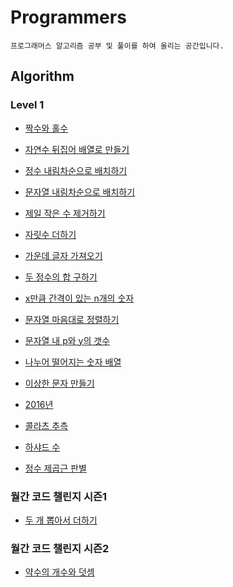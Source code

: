 # Programmers

```
프로그래머스 알고리즘 공부 및 풀이를 하여 올리는 공간입니다.
```



## Algorithm

### Level 1

- [짝수와 홀수](https://github.com/sejong77/Programmers/blob/master/Algorithm/Level1/evenodd.js)
- [자연수 뒤집어 배열로 만들기](https://github.com/sejong77/Programmers/blob/master/Algorithm/Level1/reverse-array.js)
- [정수 내림차순으로 배치하기](https://github.com/sejong77/Programmers/blob/master/Algorithm/Level1/reverse-integer.js)
- [문자열 내림차순으로 배치하기](https://github.com/sejong77/Programmers/blob/master/Algorithm/Level1/reverse-string.js)

- [제일 작은 수 제거하기](https://github.com/sejong77/Programmers/blob/master/Algorithm/Level1/min-remove.js)

- [자릿수 더하기](https://github.com/sejong77/Programmers/blob/master/Algorithm/Level1/digit-sum.js)

- [가운데 글자 가져오기](https://github.com/sejong77/Programmers/blob/master/Algorithm/Level1/center-string.js)

- [두 정수의 합 구하기](https://github.com/sejong77/Programmers/blob/master/Algorithm/Level1/two-integer-sum.js)

- [x만큼 간격이 있는 n개의 숫자 ](https://github.com/sejong77/Programmers/blob/master/Algorithm/Level1/ssil-number.js)

- [문자열 마음대로 정렬하기](https://github.com/sejong77/Programmers/blob/master/Algorithm/Level1/want-sort-string.js)

- [문자열 내 p와 y의 갯수](https://github.com/sejong77/Programmers/blob/master/Algorithm/Level1/py-count.js)

- [나누어 떨어지는 숫자 배열](https://github.com/sejong77/Programmers/blob/master/Algorithm/Level1/remainder-zero-array.js)

- [이상한 문자 만들기](https://github.com/sejong77/Programmers/blob/master/Algorithm/Level1/strange-string.js)
- [2016년](https://github.com/sejong77/Programmers/blob/master/Algorithm/Level1/2016.js)
- [콜라츠 추측](https://github.com/sejong77/Programmers/blob/master/Algorithm/Level1/collatz.js)
- [하샤드 수](https://github.com/sejong77/Programmers/blob/master/Algorithm/Level1/harshad-number.js)

- [정수 제곱근 판별](https://github.com/sejong77/Programmers/blob/master/Algorithm/Level1/squareroot-discriminant.js)



### 월간 코드 챌린지 시즌1

- [두 개 뽑아서 더하기](https://github.com/sejong77/Programmers/blob/master/Algorithm/%EC%9B%94%EA%B0%84%EC%BD%94%EB%93%9C%EC%B1%8C%EB%A6%B0%EC%A7%80%EC%8B%9C%EC%A6%8C1/two-pick-plus.js)



### 월간 코드 챌린지 시즌2

- [약수의 개수와 덧셈](https://github.com/sejong77/Programmers/blob/master/Algorithm/%EC%9B%94%EA%B0%84%EC%BD%94%EB%93%9C%EC%B1%8C%EB%A6%B0%EC%A7%80%EC%8B%9C%EC%A6%8C2/divisor-count-sum.js)

